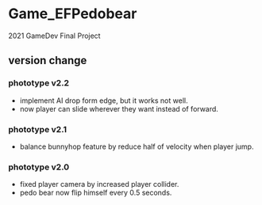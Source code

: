 # Game_EFPedobear
2021 GameDev Final Project


## version change

### phototype v2.2
* implement AI drop form edge, but it works not well.
* now player can slide wherever they want instead of forward.

### phototype v2.1
* balance bunnyhop feature by reduce half of velocity when player jump.

### phototype v2.0
* fixed player camera by increased player collider.
* pedo bear now flip himself every 0.5 seconds.
